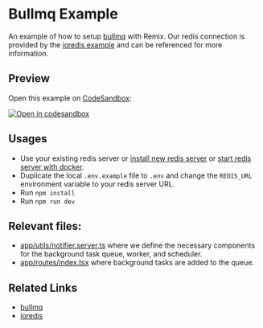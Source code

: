 # Bullmq Example

An example of how to setup [bullmq](https://github.com/taskforcesh/bullmq) with Remix. Our redis connection is provided by the [ioredis example](../ioredis) and can be referenced for more information.

## Preview

Open this example on [CodeSandbox](https://codesandbox.com):

[![Open in codesandbox](https://codesandbox.io/static/img/play-codesandbox.svg)](https://codesandbox.io/s/github/remix-run/examples/tree/main/bullmq-task-queue)

## Usages

- Use your existing redis server or [install new redis server](https://redis.io/topics/quickstart) or [start redis server with docker](https://hub.docker.com/_/redis).
- Duplicate the local `.env.example` file to `.env` and change the `REDIS_URL` environment variable to your redis server URL.
- Run `npm install`
- Run `npm run dev`

## Relevant files:

- [app/utils/notifier.server.ts](./app/queues/notifier.server.ts) where we define the necessary components for the background task queue, worker, and scheduler.
- [app/routes/index.tsx](./app/routes/index.tsx) where background tasks are added to the queue.

## Related Links

- [bullmq](https://github.com/taskforcesh/bullmq)
- [ioredis](https://github.com/luin/ioredis)

